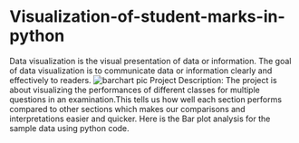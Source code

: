 # Visualization-of-student-marks-in-python
Data visualization is the visual presentation of data or information. The goal of data visualization is to communicate data or information clearly and effectively to readers.
![barchart pic](https://user-images.githubusercontent.com/108010239/219931474-a2288ff7-5448-4713-b6c8-be75ddfed79a.jpg)
Project Description: The project is about visualizing the performances of different classes for multiple questions in an examination.This tells us how well each section performs compared to other sections which makes our comparisons and interpretations easier and quicker. Here is the Bar plot analysis for the sample data using python code.

